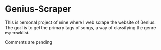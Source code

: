 # Genius-Scraper
This is personal project of mine where I web scrape the website of Genius. The goal is to get the primary tags of songs, a way of classifying the genre my tracklist. 

Comments are pending
